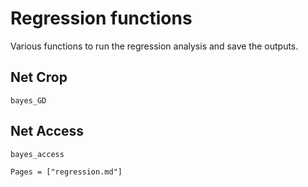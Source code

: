 # Regression functions

Various functions to run the regression analysis and save the outputs.

## Net Crop
```@docs
bayes_GD

```

## Net Access

```@docs
bayes_access
```


```@index
Pages = ["regression.md"]
```
